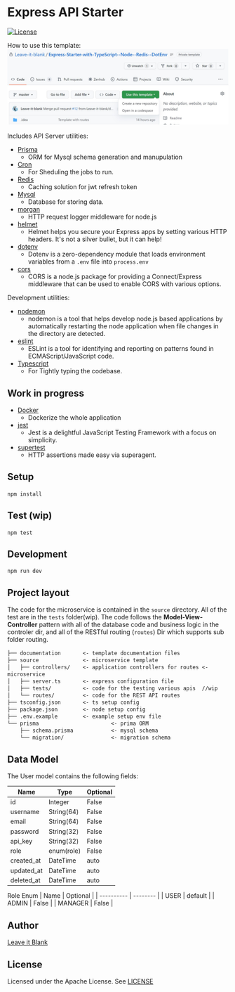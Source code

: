 # Express API Starter

[![License](https://img.shields.io/badge/License-Apache%202.0-blue.svg)](https://opensource.org/licenses/Apache-2.0)

How to use this template:
  <img src="https://github.com/Leave-it-blank/Express-Starter-with-TS/blob/master/documentation/images/howtouse.jpg"/>

Includes API Server utilities:

- [Prisma](https://www.npmjs.com/package/prisma)
  - ORM for Mysql schema generation and manupulation
- [Cron](https://www.npmjs.com/package/node-cron)
  - For Sheduling the jobs to run.
- [Redis](https://www.npmjs.com/package/redis)
  - Caching solution for jwt refresh token
- [Mysql](https://www.npmjs.com/package/morgan)
  - Database for storing data.
- [morgan](https://www.npmjs.com/package/morgan)
  - HTTP request logger middleware for node.js
- [helmet](https://www.npmjs.com/package/helmet)
  - Helmet helps you secure your Express apps by setting various HTTP headers. It's not a silver bullet, but it can help!
- [dotenv](https://www.npmjs.com/package/dotenv)
  - Dotenv is a zero-dependency module that loads environment variables from a `.env` file into `process.env`
- [cors](https://www.npmjs.com/package/cors)
  - CORS is a node.js package for providing a Connect/Express middleware that can be used to enable CORS with various options.

Development utilities:

- [nodemon](https://www.npmjs.com/package/nodemon)
  - nodemon is a tool that helps develop node.js based applications by automatically restarting the node application when file changes in the directory are detected.
- [eslint](https://www.npmjs.com/package/eslint)
  - ESLint is a tool for identifying and reporting on patterns found in ECMAScript/JavaScript code.
- [Typescript](https://www.npmjs.com/package/typescript)
  - For Tightly typing the codebase.

## Work in progress

- [Docker](https://www.npmjs.com/package/docker)
  - Dockerize the whole application
- [jest](https://www.npmjs.com/package/jest)
  - Jest is a delightful JavaScript Testing Framework with a focus on simplicity.
- [supertest](https://www.npmjs.com/package/supertest)
  - HTTP assertions made easy via superagent.

## Setup

```
npm install
```

## Test (wip)

```
npm test
```

## Development

```
npm run dev
```

## Project layout

The code for the microservice is contained in the `source` directory. All of the test are in the `tests` folder(wip). The code follows the **Model-View-Controller** pattern with all of the database code and business logic in the controler dir, and all of the RESTful routing (`routes`) Dir which supports sub folder routing.

```text
├── documentation       <- template documentation files
├── source              <- microservice template
│   ├── controllers/    <- application controllers for routes <- microservice
│   ├── server.ts       <- express configuration file
│   ├── tests/          <- code for the testing various apis  //wip
│   └── routes/         <- code for the REST API routes
├── tsconfig.json       <- ts setup config
├── package.json        <- node setup config
├── .env.example        <- example setup env file
└── prisma                       <- prima ORM
    ├── schema.prisma            <- mysql schema
    └── migration/               <- migration schema
```

## Data Model

The User model contains the following fields:

| Name       | Type       | Optional |
| ---------- | ---------- | -------- |
| id         | Integer    | False    |
| username   | String(64) | False    |
| email      | String(64) | False    |
| password   | String(32) | False    |
| api_key    | String(32) | False    |
| role       | enum(role) | False    |
| created_at | DateTime   | auto     |
| updated_at | DateTime   | auto     |
| deleted_at | DateTime   | auto     |

Role Enum
| Name | Optional |
| ---------- | -------- |
| USER | default |
| ADMIN | False |
| MANAGER | False |

## Author

[Leave it Blank](https://github.com/Leave-it-blank/)

## License

Licensed under the Apache License. See [LICENSE](LICENSE)
